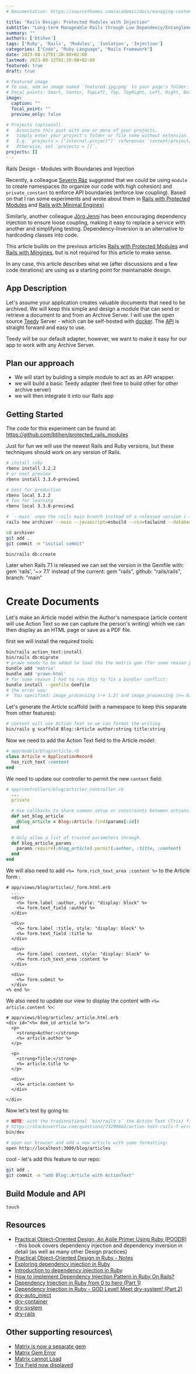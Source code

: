 ```yaml
---
# Documentation: https://sourcethemes.com/academic/docs/managing-content/

title: "Rails Design: Protected Modules with Injection"
subtitle: "Long-term Manageable Rails through Low Dependency/Entanglement and Loose Coupling"
summary: ""
authors: ['btihen']
tags: ['Ruby', 'Rails', 'Modules', 'Isolation', 'Injection']
categories: ["Code", "Ruby Language", "Rails Framework"]
date: 2023-08-12T01:20:00+02:00
lastmod: 2023-08-12T01:20:00+02:00
featured: true
draft: true

# Featured image
# To use, add an image named `featured.jpg/png` to your page's folder.
# Focal points: Smart, Center, TopLeft, Top, TopRight, Left, Right, BottomLeft, Bottom, BottomRight.
image:
  caption: ""
  focal_point: ""
  preview_only: false

# Projects (optional).
#   Associate this post with one or more of your projects.
#   Simply enter your project's folder or file name without extension.
#   E.g. `projects = ["internal-project"]` references `content/project/deep-learning/index.md`.
#   Otherwise, set `projects = []`.
projects: []
---
```


Rails Design - Modules with Boundaries and Injection

Recently, a colleague [Severin Räz](https://www.linkedin.com/in/severin-r%C3%A4z-567ab81b1/) suggested that we could be using `module` to create namespaces (to organize our code with high cohesion) and `private_constant` to enforce API boundaries (enforce low coupling). Based on that I ran some experiments and wrote about them in [Rails with Protected Modules](https://btihen.dev/posts/ruby/rails_protected_modules/) and [Rails with Minimal Engines)](https://btihen.dev/posts/ruby/rails_minimal_engines/)

Similarly, another colleague [Jörg Jenni](https://www.linkedin.com/in/jorgjenni/) has been encouraging dependency injection to ensure loose coupling, making it easy to replace a service with another and simplifying testing. Dependency-Inversion is an alternative to hardcoding classes into code.

This article builds on the previous articles [Rails with Protected Modules](https://btihen.dev/posts/ruby/rails_protected_modules/) and [Rails with Mingines](https://btihen.dev/posts/ruby/rails_minimal_engines/), but is not required for this article to make sense.

In any case, this article describes what we (after discussions and a few code iterations) are using as a starting point for maintainable design.

## App Description

Let's assume your application creates valuable documents that need to be archived.  We will keep this simple and design a module that can send or retrieve a document to and from an Archive Server.  I will use the open source [Teedy](https://teedy.io/#!/) Server - which can be self-hosted with [docker](https://github.com/sismics/docs#install-with-docker).  The [API](https://demo.teedy.io/apidoc/) is straight forward and easy to use.

Teedy will be our default adapter, however, we want to make it easy for our app to work with any Archive Server.

## Plan our approach

* We will start by building a simple module to act as an API wrapper.
* we will build a basic Teedy adapter (feel free to build other for other archive server)
* we will then integrate it into our Rails app

## Getting Started

The code for this experiment can be found at: <https://github.com/btihen/protected_rails_modules>

Just for fun we will use the newest Rails and Ruby versions, but these techniques should work on any version of Rails.

```bash
# install ruby
rbenv install 3.2.2
# or next preview
rbenv install 3.3.0-preview1

# best for production
rbenv local 3.2.2
# fun for learning
rbenv local 3.3.0-preview1

# `--main` uses the rails main branch instead of a released version (--skip-test - I like rspec)
rails new archiver --main --javascript=esbuild --css=tailwind --database=postgresql --skip-test

cd archiver
git add .
git commit -m "initial commit"

bin/rails db:create
```

Later when Rails 7.1 is released we can set the version in the Gemfile with: gem 'rails', '~> 7.1' instead of the current: gem "rails", github: "rails/rails", branch: "main"

# Create Documents

Let's make an Article model within the Author's namespace (article content will use Action Text so we can capture the person's writing) which we can then display as an HTML page or save as a PDF file.

first we will install the required tools:

```bash
bin/rails action_text:install
bin/rails db:migrate
# prawn needs to be added to load the the matrix gem (for some reason pawn-html does not load it)
bundle add 'matrix'
bundle add 'prawn-html'
# for some reason I had to run this to fix a bundler conflict:
bundle install --gemfile Gemfile
# the error was:
# `You specified: image_processing (~> 1.2) and image_processing (>= 0). Gem already added. Bundler cannot continue.`
```

Let's generate the Article scaffold (with a namespace to keep this separate from other features):

```bash
# content will use Action Text so we can format the writing
bin/rails g scaffold Blog::Article author:string title:string
```

Now we need to add the Action Text field to the Article model:

```ruby
# app/models/blog/article.rb
class Article < ApplicationRecord
  has_rich_text :content
end
```

We need to update our controller to permit the new `content` field:

```ruby
# app/controllers/blog/articles_controller.rb
  ...
  private

  # Use callbacks to share common setup or constraints between actions.
  def set_blog_article
    @blog_article = Blog::Article.find(params[:id])
  end

  # Only allow a list of trusted parameters through.
  def blog_article_params
    params.require(:blog_article).permit(:author, :title, :content)
  end
end
```

We will also need to add `<%= form.rich_text_area :content %>` to the Article form :

```erb
# app/views/blog/articles/_form.html.erb
  ...
  <div>
    <%= form.label :author, style: "display: block" %>
    <%= form.text_field :author %>
  </div>

  <div>
    <%= form.label :title, style: "display: block" %>
    <%= form.text_field :title %>
  </div>

  <div>
    <%= form.label :content, style: "display: block" %>
    <%= form.rich_text_area :content %>
  </div>

  <div>
    <%= form.submit %>
  </div>
<% end %>
```

We also need to update our view to display the content with `<%= article.content %>`:

```erb
# app/views/blog/articles/_article.html.erb
<div id="<%= dom_id article %>">
  <p>
    <strong>Author:</strong>
    <%= article.author %>
  </p>

  <p>
    <strong>Title:</strong>
    <%= article.title %>
  </p>

  <div>
    <%= article.content %>
  </div>

</div>
```

Now let's test by going to:
```bash
# NOTE: with the tradionitional `bin/rails s` the Action Text (Trix) field will not display so use!
# https://stackoverflow.com/questions/73299862/action-text-rails-7-error-vanishing-field
bin/dev

# open our browser and add a new article with some formatting:
open http://localhost:3000/blog/articles
```

cool - let's add this feature to our repo:

```bash
git add .
git commit -m "add Blog::Article with ActionText"
```

## Build Module and API

```
touch
```

## Resources

* [Practical Object-Oriented Design, An Agile Primer Using Ruby (POODR)](https://www.poodr.com) - this book covers dependency injection and dependency inversion in detail (as well as many other Design practices)
* [Practical Object-Oriented Design in Ruby - Notes](https://github.com/serodriguez68/poodr-notes#reversing-dependencies)
* [Exploring dependency injection in Ruby](https://remimercier.com/dependency-injection-in-ruby/)
* [Introduction to dependency injection in Ruby](https://medium.com/@Bakku1505/introduction-to-dependency-injection-in-ruby-dc238655a278)
* [How to implement Dependency Injection Pattern in Ruby On Rails?](https://dev.to/vladhilko/how-to-implement-dependency-injection-pattern-in-ruby-on-rails-28d6)
* [Dependency Injection in Ruby from 0 to hero (Part 1)](https://hanamimastery.com/episodes/14-dependency-injection-in-ruby-from-zero-to-hero-part-1)
* [Dependency Injection in Ruby - GOD Level! Meet dry-system! (Part 2)](https://hanamimastery.com/episodes/15-dependency-injection-god-level-part-2)
* [dry-auto_inject](https://dry-rb.org/gems/dry-auto_inject/1.0/)
* [dry-container](https://dry-rb.org/gems/dry-container/0.11/)
* [dry-system](https://dry-rb.org/gems/dry-system/1.0/)
* [dry-rails](https://dry-rb.org/gems/dry-rails/0.7/)

## Other supporting resources\

* [Matrix is now a separate gem](https://github.com/gdelugre/origami/issues/81)
* [Matrix Gem Error](https://qameta.com/posts/fixing-require-loaderror-as-example-for-matrix-gem)
* [Matrix cannot Load](https://stackoverflow.com/questions/71991514/rails-require-cannot-load-such-file-matrix)
* [Trix Field now displayed](https://stackoverflow.com/questions/73299862/action-text-rails-7-error-vanishing-field)
